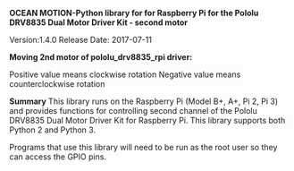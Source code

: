 **OCEAN MOTION-Python library for for Raspberry Pi for the 
Pololu DRV8835 Dual Motor Driver Kit - second motor**

Version:1.4.0
Release Date: 2017-07-11


**Moving 2nd motor of pololu_drv8835_rpi driver:**
  
  Positive value means clockwise rotation
  Negative value means counterclockwise rotation
  
**Summary**
This library runs on the Raspberry Pi (Model B+, A+, Pi 2, Pi 3) and provides functions for controlling second channel of the Pololu DRV8835 Dual Motor Driver Kit for Raspberry Pi. This library supports both Python 2 and Python 3.

Programs that use this library will need to be run as the root user so they can access the GPIO pins.
